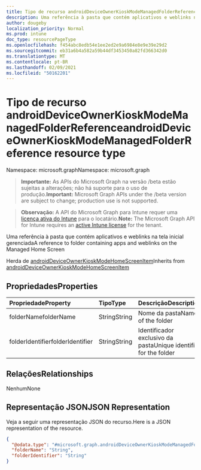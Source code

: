 ```yaml
---
title: Tipo de recurso androidDeviceOwnerKioskModeManagedFolderReference
description: Uma referência à pasta que contém aplicativos e weblinks na tela inicial gerenciada
author: dougeby
localization_priority: Normal
ms.prod: intune
doc_type: resourcePageType
ms.openlocfilehash: f454abc8edb54e1ee2ed2e9a6984e8e9e39e29d2
ms.sourcegitcommit: eb31a6b4a582a59b44df3453450a82fd366342d0
ms.translationtype: MT
ms.contentlocale: pt-BR
ms.lasthandoff: 02/09/2021
ms.locfileid: "50162201"
---
```

# <a name="androiddeviceownerkioskmodemanagedfolderreference-resource-type"></a><span data-ttu-id="6e095-103">Tipo de recurso androidDeviceOwnerKioskModeManagedFolderReference</span><span class="sxs-lookup"><span data-stu-id="6e095-103">androidDeviceOwnerKioskModeManagedFolderReference resource type</span></span>

<span data-ttu-id="6e095-104">Namespace: microsoft.graph</span><span class="sxs-lookup"><span data-stu-id="6e095-104">Namespace: microsoft.graph</span></span>

> <span data-ttu-id="6e095-105">**Importante:** As APIs do Microsoft Graph na versão /beta estão sujeitas a alterações; não há suporte para o uso de produção.</span><span class="sxs-lookup"><span data-stu-id="6e095-105">**Important:** Microsoft Graph APIs under the /beta version are subject to change; production use is not supported.</span></span>

> <span data-ttu-id="6e095-106">**Observação:** A API do Microsoft Graph para Intune requer uma [licença ativa do Intune](https://go.microsoft.com/fwlink/?linkid=839381) para o locatário.</span><span class="sxs-lookup"><span data-stu-id="6e095-106">**Note:** The Microsoft Graph API for Intune requires an [active Intune license](https://go.microsoft.com/fwlink/?linkid=839381) for the tenant.</span></span>

<span data-ttu-id="6e095-107">Uma referência à pasta que contém aplicativos e weblinks na tela inicial gerenciada</span><span class="sxs-lookup"><span data-stu-id="6e095-107">A reference to folder containing apps and weblinks on the Managed Home Screen</span></span>


<span data-ttu-id="6e095-108">Herda de [androidDeviceOwnerKioskModeHomeScreenItem](../resources/intune-deviceconfig-androiddeviceownerkioskmodehomescreenitem.md)</span><span class="sxs-lookup"><span data-stu-id="6e095-108">Inherits from [androidDeviceOwnerKioskModeHomeScreenItem](../resources/intune-deviceconfig-androiddeviceownerkioskmodehomescreenitem.md)</span></span>

## <a name="properties"></a><span data-ttu-id="6e095-109">Propriedades</span><span class="sxs-lookup"><span data-stu-id="6e095-109">Properties</span></span>
|<span data-ttu-id="6e095-110">Propriedade</span><span class="sxs-lookup"><span data-stu-id="6e095-110">Property</span></span>|<span data-ttu-id="6e095-111">Tipo</span><span class="sxs-lookup"><span data-stu-id="6e095-111">Type</span></span>|<span data-ttu-id="6e095-112">Descrição</span><span class="sxs-lookup"><span data-stu-id="6e095-112">Description</span></span>|
|:---|:---|:---|
|<span data-ttu-id="6e095-113">folderName</span><span class="sxs-lookup"><span data-stu-id="6e095-113">folderName</span></span>|<span data-ttu-id="6e095-114">String</span><span class="sxs-lookup"><span data-stu-id="6e095-114">String</span></span>|<span data-ttu-id="6e095-115">Nome da pasta</span><span class="sxs-lookup"><span data-stu-id="6e095-115">Name of the folder</span></span>|
|<span data-ttu-id="6e095-116">folderIdentifier</span><span class="sxs-lookup"><span data-stu-id="6e095-116">folderIdentifier</span></span>|<span data-ttu-id="6e095-117">String</span><span class="sxs-lookup"><span data-stu-id="6e095-117">String</span></span>|<span data-ttu-id="6e095-118">Identificador exclusivo da pasta</span><span class="sxs-lookup"><span data-stu-id="6e095-118">Unique identifier for the folder</span></span>|

## <a name="relationships"></a><span data-ttu-id="6e095-119">Relações</span><span class="sxs-lookup"><span data-stu-id="6e095-119">Relationships</span></span>
<span data-ttu-id="6e095-120">Nenhum</span><span class="sxs-lookup"><span data-stu-id="6e095-120">None</span></span>

## <a name="json-representation"></a><span data-ttu-id="6e095-121">Representação JSON</span><span class="sxs-lookup"><span data-stu-id="6e095-121">JSON Representation</span></span>
<span data-ttu-id="6e095-122">Veja a seguir uma representação JSON do recurso.</span><span class="sxs-lookup"><span data-stu-id="6e095-122">Here is a JSON representation of the resource.</span></span>
<!-- {
  "blockType": "resource",
  "@odata.type": "microsoft.graph.androidDeviceOwnerKioskModeManagedFolderReference"
}
-->
``` json
{
  "@odata.type": "#microsoft.graph.androidDeviceOwnerKioskModeManagedFolderReference",
  "folderName": "String",
  "folderIdentifier": "String"
}
```




